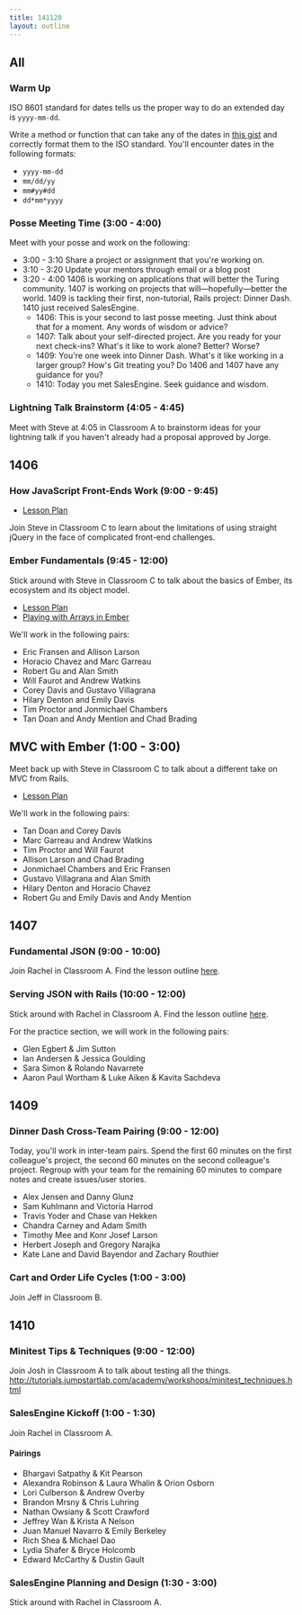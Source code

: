 ```yaml
---
title: 141120
layout: outline
---
```


## All

### Warm Up

ISO 8601 standard for dates tells us the proper way to do an extended day is `yyyy-mm-dd`.

Write a method or function that can take any of the dates in [this gist][gist] and correctly format them to the ISO standard. You'll encounter dates in the following formats:

* `yyyy-mm-dd`
* `mm/dd/yy`
* `mm#yy#dd`
* `dd*mm*yyyy`

[gist]: https://gist.github.com/stevekinney/2ea630be90f4c837847c

### Posse Meeting Time (3:00 - 4:00)

Meet with your posse and work on the following:

* 3:00 - 3:10 Share a project or assignment that you're working on.
* 3:10 - 3:20 Update your mentors through email or a blog post
* 3:20 - 4:00 1406 is working on applications that will better the Turing community. 1407 is working on projects that will—hopefully—better the world. 1409 is tackling their first, non-tutorial, Rails project: Dinner Dash. 1410 just received SalesEngine.
  * 1406: This is your second to last posse meeting. Just think about that for a moment. Any words of wisdom or advice?
  * 1407: Talk about your self-directed project. Are you ready for your next check-ins? What's it like to work alone? Better? Worse?
  * 1409: You're one week into Dinner Dash. What's it like working in a larger group? How's Git treating you? Do 1406 and 1407 have any guidance for you?
  * 1410: Today you met SalesEngine. Seek guidance and wisdom.

### Lightning Talk Brainstorm (4:05 - 4:45)

Meet with Steve at 4:05 in Classroom A to brainstorm ideas for your lightning talk if you haven't already had a proposal approved by Jorge.

## 1406

### How JavaScript Front-Ends Work (9:00 - 9:45)

* [Lesson Plan](https://github.com/turingschool/lesson_plans/blob/master/ruby_04-apis_and_scalability/how_javascript_frontends_work.markdown)

Join Steve in Classroom C to learn about the limitations of using straight jQuery in the face of complicated front-end challenges.

### Ember Fundamentals (9:45 - 12:00)

Stick around with Steve in Classroom C to talk about the basics of Ember, its ecosystem and its object model.

* [Lesson Plan](https://github.com/turingschool/lesson_plans/blob/master/ruby_04-apis_and_scalability/ember_fundementals.markdown)
* [Playing with Arrays in Ember](http://jsbin.com/xakuso)

We'll work in the following pairs:

* Eric Fransen and Allison Larson
* Horacio Chavez and Marc Garreau
* Robert Gu and Alan Smith
* Will Faurot and Andrew Watkins
* Corey Davis and Gustavo Villagrana
* Hilary Denton and Emily Davis
* Tim Proctor and Jonmichael Chambers
* Tan Doan and Andy Mention and Chad Brading

## MVC with Ember (1:00 - 3:00)

Meet back up with Steve in Classroom C to talk about a different take on MVC from Rails.

* [Lesson Plan](https://github.com/turingschool/lesson_plans/blob/master/ruby_04-apis_and_scalability/mvc_in_ember.markdown)

We'll work in the following pairs:

* Tan Doan and Corey Davis
* Marc Garreau and Andrew Watkins
* Tim Proctor and Will Faurot
* Allison Larson and Chad Brading
* Jonmichael Chambers and Eric Fransen
* Gustavo Villagrana and Alan Smith
* Hilary Denton and Horacio Chavez
* Robert Gu and Emily Davis and Andy Mention

## 1407

### Fundamental JSON (9:00 - 10:00)

Join Rachel in Classroom A. Find the lesson outline [here](https://github.com/turingschool/lesson_plans/blob/master/ruby_03-professional_rails_applications/json_fundementals.markdown).

### Serving JSON with Rails (10:00 - 12:00)

Stick around with Rachel in Classroom A. Find the lesson outline [here](https://github.com/turingschool/lesson_plans/blob/master/ruby_03-professional_rails_applications/serving_json_from_rails.markdown).

For the practice section, we will work in the following pairs:

* Glen Egbert & Jim Sutton
* Ian Andersen & Jessica Goulding
* Sara Simon & Rolando Navarrete
* Aaron Paul Wortham & Luke Aiken & Kavita Sachdeva

## 1409

### Dinner Dash Cross-Team Pairing (9:00 - 12:00)

Today, you'll work in inter-team pairs. Spend the first 60 minutes on the first colleague's project, the second 60 minutes on the second colleague's project. Regroup with your team for the remaining 60 minutes to compare notes and create issues/user stories.

* Alex Jensen and Danny Glunz
* Sam Kuhlmann and Victoria Harrod
* Travis Yoder and Chase van Hekken
* Chandra Carney and Adam Smith
* Timothy Mee and Konr Josef Larson
* Herbert Joseph and Gregory Narajka
* Kate Lane and David Bayendor and Zachary Routhier

### Cart and Order Life Cycles (1:00 - 3:00)

Join Jeff in Classroom B.

## 1410

### Minitest Tips & Techniques (9:00 - 12:00)

Join Josh in Classroom A to talk about testing all the things.
http://tutorials.jumpstartlab.com/academy/workshops/minitest_techniques.html

### SalesEngine Kickoff (1:00 - 1:30)

Join Rachel in Classroom A.

#### Pairings

* Bhargavi Satpathy & Kit Pearson
* Alexandra Robinson & Laura Whalin & Orion Osborn
* Lori Culberson & Andrew Overby
* Brandon Mrsny & Chris Luhring
* Nathan Owsiany & Scott Crawford
* Jeffrey Wan & Krista A Nelson
* Juan Manuel Navarro & Emily Berkeley
* Rich Shea & Michael Dao
* Lydia Shafer & Bryce Holcomb
* Edward McCarthy & Dustin Gault

### SalesEngine Planning and Design (1:30 - 3:00)

Stick around with Rachel in Classroom A.
